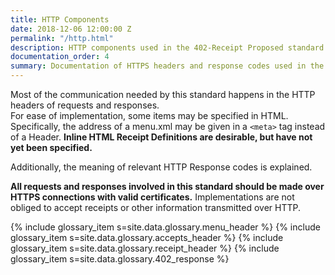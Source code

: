 ```yaml
---
title: HTTP Components
date: 2018-12-06 12:00:00 Z
permalink: "/http.html"
description: HTTP components used in the 402-Receipt Proposed standard.
documentation_order: 4
summary: Documentation of HTTPS headers and response codes used in the 402-Receipt Proposed standard.
---
```


Most of the communication needed by this standard happens in the HTTP headers of requests and responses.  
For ease of implementation, some items may be specified in HTML. Specifically, the address of a menu.xml may be given in a `<meta>` tag instead of a Header. **Inline HTML Receipt Definitions are desirable, but have not yet been specified.**

Additionally, the meaning of relevant HTTP Response codes is explained.

**All requests and responses involved in this standard should be made over HTTPS connections with valid certificates.** Implementations are not obliged to accept receipts or other information transmitted over HTTP.

{% include glossary_item s=site.data.glossary.menu_header %}
{% include glossary_item s=site.data.glossary.accepts_header %}
{% include glossary_item s=site.data.glossary.receipt_header %}
{% include glossary_item s=site.data.glossary.402_response %}

